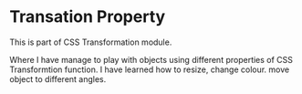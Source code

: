# Transation Property

This is part of CSS Transformation module.

Where I have manage to play with objects using different properties of CSS Transformtion function. I have learned how to resize, change colour. move object to different angles.